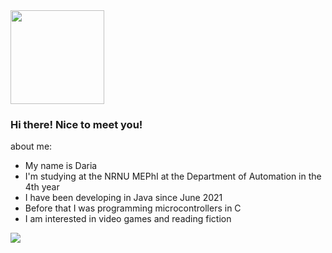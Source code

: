 <img src="https://64.media.tumblr.com/tumblr_mbk57gVUiE1rfjowdo1_500.gif" width="150" height="150">

### Hi there! Nice to meet you!

about me:
- My name is Daria
- I'm studying at the NRNU MEPhI at the Department of Automation in the 4th year
- I have been developing in Java since June 2021
- Before that I was programming microcontrollers in С
- I am interested in video games and reading fiction

![](https://komarev.com/ghpvc/?username=dariagd&color=dc143c&style=flat)
<!--
**dariagd/dariagd** is a ✨ _special_ ✨ repository because its `README.md` (this file) appears on your GitHub profile.

Here are some ideas to get you started:

- 🔭 I’m currently working on ...
- 🌱 I’m currently learning ...
- 👯 I’m looking to collaborate on ...
- 🤔 I’m looking for help with ...
- 💬 Ask me about ...
- 📫 How to reach me: ...
- 😄 Pronouns: ...
- ⚡ Fun fact: ...
-->
